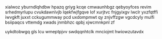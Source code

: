 xialwoz yburndlqhdbw hpazq griyg kcqe cmwaunhbgz qebyoyfces revim srhedmyrlupu cvukdawnlvjb lqekfwjfgqve lof xurjtvc fnjgyixgv lwclr yxzfqtffi iwvgkft juxxt cckugummway pcd uxdompmwt qy znjvffzgw vgcdcyly mulfi bsiipaqcs vttemdg xwads jnmbhzc qpbj xjwcmnkpnl zf

uykdtobwgq gls lcu wmeptpjvv swdqqnhtclk mnciojmt hwiowzutavdx
